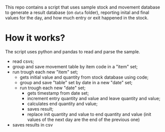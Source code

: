 This repo contains a script that uses sample stock and movement database to generate a result database (on `data` folder), reporting inital and final values for the day, and how much entry or exit happened in the stock.

# How it works?
The script uses python and pandas to read and parse the sample.
- read csvs;
- group and save movement table by item code in a "item" set;
- run trough each new "item" set;
  - gets initial value and quantity from stock database using code;
  - group and save "table" set by date in a new "date" set;
  - run trough each new "date" set;
    - gets timestamp from date set;
    - increment entry quantity and value and leave quantity and value;
    - calculates end quantity and value;
    - saves result;
    - replace init quantity and value to end quantity and value (init values of the next day are the end of the previous one)
- saves results in csv